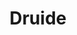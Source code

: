 ---
layout: home
title: Druide
categories:
  - mainclass
next_class:
  - Mondwandler
  - Urwissenshüter
  - Traumweber
  - Seelenhirte
  - Sterngucker
  - Sporenrufer
  - Flammenhüter
---